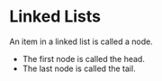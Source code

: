 # Linked Lists
An item in a linked list is called a node.  

- The first node is called the head.  
- The last node is called the tail.
